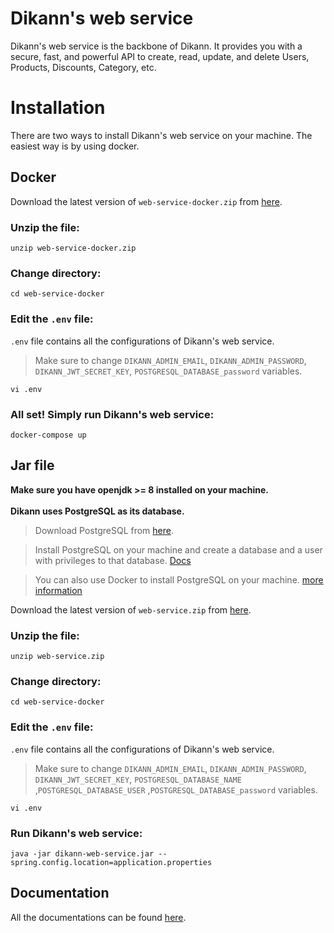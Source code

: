 # Dikann's web service

Dikann's web service is the backbone of Dikann. It provides you with a secure, fast, and powerful API to create, read, update, and delete Users,
Products, Discounts, Category, etc.

# Installation

There are two ways to install Dikann's web service on your machine. The easiest way is by using docker.

## Docker

Download the latest version of `web-service-docker.zip` from [here](https://github.com/dikann/web-service/releases).

### Unzip the file:

```shell
unzip web-service-docker.zip
```

### Change directory:

```shell
cd web-service-docker
```

### Edit the `.env` file:

`.env` file contains all the configurations of Dikann's web service.
> Make sure to change `DIKANN_ADMIN_EMAIL`, `DIKANN_ADMIN_PASSWORD`, `DIKANN_JWT_SECRET_KEY`, `POSTGRESQL_DATABASE_password` variables.

```shell
vi .env
```

### All set! Simply run Dikann's web service:

```shell
docker-compose up
```

## Jar file

**Make sure you have openjdk >= 8 installed on your machine.**\
\
**Dikann uses PostgreSQL as its database.**
> Download PostgreSQL from [here](https://www.postgresql.org/download/).

> Install PostgreSQL on your machine and create a database and a user with  privileges to that database. [Docs](https://www.postgresql.org/docs/)

> You can also use Docker to install PostgreSQL on your machine. [more information](https://hub.docker.com/_/postgres)

Download the latest version of `web-service.zip` from [here](https://github.com/dikann/web-service/releases).

### Unzip the file:

```shell
unzip web-service.zip
```

### Change directory:

```shell
cd web-service-docker
```

### Edit the `.env` file:

`.env` file contains all the configurations of Dikann's web service.
> Make sure to change `DIKANN_ADMIN_EMAIL`, `DIKANN_ADMIN_PASSWORD`, `DIKANN_JWT_SECRET_KEY`, ``POSTGRESQL_DATABASE_NAME`` ,`POSTGRESQL_DATABASE_USER` ,`POSTGRESQL_DATABASE_password` variables.

```shell
vi .env
```

### Run Dikann's web service:

```shell
java -jar dikann-web-service.jar --spring.config.location=application.properties
```

## Documentation
All the documentations can be found [here](https://dikann.github.io/documentation-web-service/).